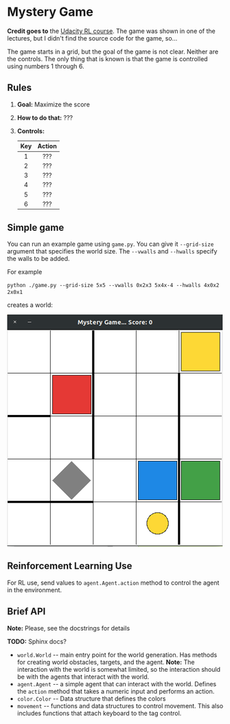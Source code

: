 # Mystery Game

**Credit goes to** the [Udacity RL course](https://classroom.udacity.com/courses/ud600).
The game was shown in one of the lectures, but I didn't find the source code for the game, so...

The game starts in a grid, but the goal of the game is not clear.
Neither are the controls.
The only thing that is known is that the game is controlled using numbers 1 through 6.

## Rules

1. **Goal:** Maximize the score
2. **How to do that:** ???
3. **Controls:**

   | Key | Action |
   |:---:|:------:|
   | 1   | ???    |
   | 2   | ???    |
   | 3   | ???    |
   | 4   | ???    |
   | 5   | ???    |
   | 6   | ???    |

## Simple game

You can run an example game using `game.py`.
You can give it `--grid-size` argument that specifies the world size.
The `--vwalls` and `--hwalls` specify the walls to be added.

For example

```
python ./game.py --grid-size 5x5 --vwalls 0x2x3 5x4x-4 --hwalls 4x0x2 2x0x1
```

creates a world:

![5x5 world with walls](imgs/game_5x5_walls.png)

## Reinforcement Learning Use

For RL use, send values to `agent.Agent.action` method to control the agent in the environment.

## Brief API

**Note:** Please, see the docstrings for details

**TODO:** Sphinx docs?

- `world.World` -- main entry point for the world generation.
  Has methods for creating world obstacles, targets, and the agent.
  **Note:** The interaction with the world is somewhat limited, so the interaction should be with the agents that interact with the world.
- `agent.Agent` -- a simple agent that can interact with the world.
  Defines the `action` method that takes a numeric input and performs an action.
- `color.Color` -- Data structure that defines the colors
- `movement` -- functions and data structures to control movement.
  This also includes functions that attach keyboard to the tag control.

